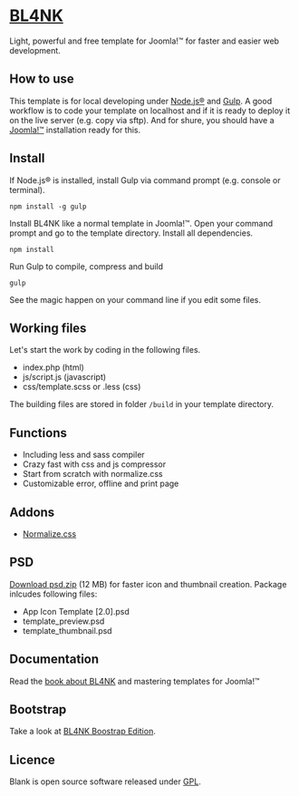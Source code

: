 # [BL4NK](http://blank.vc)

Light, powerful and free template for Joomla!™
for faster and easier web development.

## How to use

This template is for local developing under [Node.js®](http://nodejs.org/) and [Gulp](https://gulpjs.com/). A good workflow is to code your template on localhost and if it is ready to deploy it on the live server (e.g. copy via sftp). And for shure, you should have a [Joomla!™](https://www.joomla.org/) installation ready for this.

## Install

If Node.js® is installed, install Gulp via command prompt (e.g. console or terminal).

    npm install -g gulp

Install BL4NK like a normal template in Joomla!™. Open your command prompt and go to the template directory. Install all dependencies.

    npm install

Run Gulp to compile, compress and build

    gulp

See the magic happen on your command line if you edit some files.

## Working files

Let's start the work by coding in the following files.

* index.php (html)
* js/script.js (javascript)
* css/template.scss or .less (css)

The building files are stored in folder `/build` in your template directory.

## Functions

* Including less and sass compiler
* Crazy fast with css and js compressor
* Start from scratch with normalize.css
* Customizable error, offline and print page

## Addons

* [Normalize.css](http://necolas.github.io/normalize.css/)

## PSD

[Download psd.zip](http://itr.im/psd) (12 MB) for faster icon and thumbnail creation. Package inlcudes following files:

* App Icon Template [2.0].psd
* template_preview.psd
* template_thumbnail.psd

## Documentation

Read the [book about BL4NK](https://docs.blank.rocks/) and mastering templates for Joomla!™

## Bootstrap

Take a look at [BL4NK Boostrap Edition](https://github.com/Bloggerschmidt/Blank-Bootstrap-Edition).

## Licence

Blank is open source software released under [GPL](http://www.gnu.org/licenses/gpl-2.0.txt).

